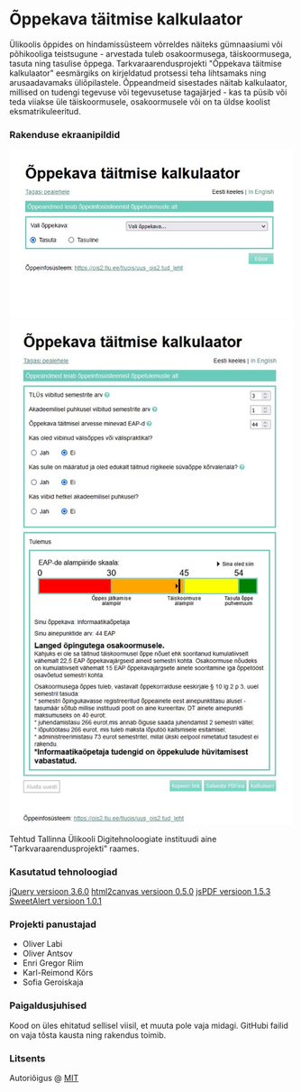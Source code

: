 # Õppekava täitmise kalkulaator

Ülikoolis õppides on hindamissüsteem võrreldes näiteks gümnaasiumi või põhikooliga teistsugune - arvestada tuleb osakoormusega, täiskoormusega, tasuta ning tasulise õppega. Tarkvaraarendusprojekti "Õppekava täitmise kalkulaator" eesmärgiks on kirjeldatud protsessi teha lihtsamaks ning arusaadavamaks üliõpilastele. Õppeandmeid sisestades näitab kalkulaator, millised on tudengi tegevuse või tegevusetuse tagajärjed - kas ta püsib või teda viiakse üle täiskoormusele, osakoormusele või on ta üldse koolist eksmatrikuleeritud.

### Rakenduse ekraanipildid

![Avalehe vaade](/screenshots/home_page.jpg)
![Tulemuse vaade](/screenshots/results.jpg)

Tehtud Tallinna Ülikooli Digitehnoloogiate instituudi aine "Tarkvaraarendusprojekti" raames.

### Kasutatud tehnoloogiad

[jQuery versioon 3.6.0](https://code.jquery.com/jquery-3.6.0.js)
[html2canvas versioon 0.5.0](https://cdnjs.cloudflare.com/ajax/libs/html2canvas/0.5.0-alpha1/html2canvas.js)
[jsPDF versioon 1.5.3](https://cdnjs.cloudflare.com/ajax/libs/jspdf/1.5.3/jspdf.min.js)
[SweetAlert versioon 1.0.1](https://unpkg.com/sweetalert/dist/sweetalert.min.js)

### Projekti panustajad

- Oliver Labi
- Oliver Antsov
- Enri Gregor Riim
- Karl-Reimond Kõrs
- Sofia Geroiskaja

### Paigaldusjuhised

Kood on üles ehitatud sellisel viisil, et muuta pole vaja midagi. GitHubi failid on vaja tõsta kausta ning rakendus toimib.

### Litsents

Autoriõigus @ [MIT](https://opensource.org/licenses/MIT)